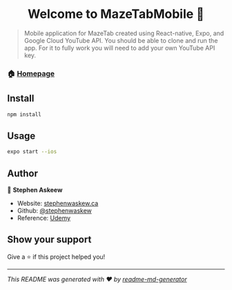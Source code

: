 <h1 align="center">Welcome to MazeTabMobile 👋</h1>
<p>
</p>

> Mobile application for MazeTab created using React-native, Expo, and Google Cloud YouTube API. You should be able to clone and run the app. For it to fully work you will need to add your own YouTube API key. 


### 🏠 [Homepage](mazetab.com)

## Install

```sh
npm install
```

## Usage

```sh
expo start --ios
```

## Author

👤 **Stephen Askeew**


* Website: [stephenwaskew.ca](https://stephenaskew.ca/)
* Github: [@stephenwaskew](https://github.com/stephenwaskew)
* Reference: [Udemy](https://www.udemy.com/share/102F8MAEYeeV9STXo=/)

## Show your support

Give a ⭐️ if this project helped you!

***
_This README was generated with ❤️ by [readme-md-generator](https://github.com/kefranabg/readme-md-generator)_